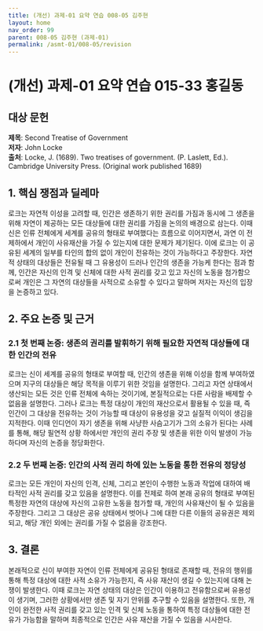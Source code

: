 ```yaml
---
title: (개선) 과제-01 요약 연습 008-05 김주현
layout: home
nav_order: 99
parent: 008-05 김주현 (과제-01)
permalink: /asmt-01/008-05/revision
---
```


# (개선) 과제-01 요약 연습 015-33 홍길동 


## 대상 문헌
**제목**: Second Treatise of Government  
**저자**: John Locke  
**출처**: Locke, J. (1689). Two treatises of government. (P. Laslett, Ed.). Cambridge University Press. (Original work published 1689)  

## 1. 핵심 쟁점과 딜레마  
로크는 자연적 이성을 고려할 때, 인간은 생존하기 위한 권리를 가짐과 동시에 그 생존을 위해 자연이 제공하는 모든 대상들에 대한 권리를 가짐을 논의의 배경으로 삼는다. 이때 신은 인류 전체에게 세계를 공유의 형태로 부여했다는 흐름으로 이어지면서, 과연 이 전제하에서 개인이 사유재산을 가질 수 있는지에 대한 문제가 제기된다. 이에 로크는 이 공유된 세계의 일부를 타인의 합의 없이 개인이 전유하는 것이 가능하다고 주장한다. 자연적 상태의 대상들은 전유될 때 그 유용성이 드러나 인간의 생존을 가능케 한다는 점과 함께, 인간은 자신의 인격 및 신체에 대한 사적 권리를 갖고 있고 자신의 노동을 첨가함으로써 개인은 그 자연의 대상들을 사적으로 소유할 수 있다고 말하며 저자는 자신의 입장을 논증하고 있다.  
  

## 2. 주요 논증 및 근거  

### 2.1 첫 번째 논증: 생존의 권리를 발휘하기 위해 필요한 자연적 대상들에 대한 인간의 전유  
로크는 신이 세계를 공유의 형태로 부여할 때, 인간의 생존을 위해 이성을 함께 부여하였으며 지구의 대상들은 해당 목적을 이루기 위한 것임을 설명한다. 그리고 자연 상태에서 생산되는 모든 것은 인류 전체에 속하는 것이기에, 본질적으로는 다른 사람을 배제할 수 없음을 설명한다. 그러나 로크는 특정 대상이 개인의 재산으로서 활용될 수 있을 때, 즉 인간이 그 대상을 전유하는 것이 가능할 때 대상이 유용성을 갖고 실질적 이익이 생김을 지적한다. 이때 인디언이 자기 생존을 위해 사냥한 사슴고기가 그의 소유가 된다는 사례를 통해, 해당 필연적 상황 하에서만 개인의 권리 주장 및 생존을 위한 이익 발생이 가능하다며 자신의 논증을 정당화한다.    

### 2.2 두 번째 논증: 인간의 사적 권리 하에 있는 노동을 통한 전유의 정당성  
로크는 모든 개인이 자신의 인격, 신체, 그리고 본인이 수행한 노동과 작업에 대하여 배타적인 사적 권리를 갖고 있음을 설명한다. 이를 전제로 하여 본래 공유의 형태로 부여된 특정한 자연의 대상에 자신의 고유한 노동을 첨가할 때, 개인의 사유재산이 될 수 있음을 주장한다. 그리고 그 대상은 공유 상태에서 벗어나 그에 대한 다른 이들의 공유권은 제외되고, 해당 개인 외에는 권리를 가질 수 없음을 강조한다.  

## 3. 결론  
본래적으로 신이 부여한 자연이 인류 전체에게 공유된 형태로 존재할 때, 전유의 행위를 통해 특정 대상에 대한 사적 소유가 가능한지, 즉 사유 재산이 생길 수 있는지에 대해 논쟁이 발생한다. 이때 로크는 자연 상태의 대상은 인간이 이용하고 전유함으로써 유용성이 생기며, 그러한 상황에서만 생존 및 자기 안위를 추구할 수 있음을 설명한다. 또한, 개인이 완전한 사적 권리를 갖고 있는 인격 및 신체 노동을 통하여 특정 대상들에 대한 전유가 가능함을 말하며 최종적으로 인간은 사유 재산을 가질 수 있음을 시사한다.  
